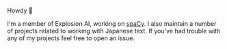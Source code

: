 Howdy :wave:

I'm a member of Explosion AI, working on [spaCy](https://github.com/explosion/spacy). I also maintain a number of projects related to working with Japanese text. If you've had trouble with any of my projects feel free to open an issue.
